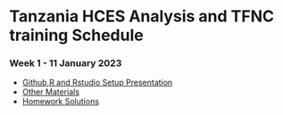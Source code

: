 # Tanzania HCES Analysis and TFNC training Schedule

### Week 1 - 11 January 2023
- [Github,R and Rstudio Setup Presentation](https://dzvoti.github.io/TFNC-Training/Week-1/Materials/presentation/TFNC-Week1.html)
- [Other Materials](Week-1/Materials/)
- [Homework Solutions](Week-1/Solutions/)
